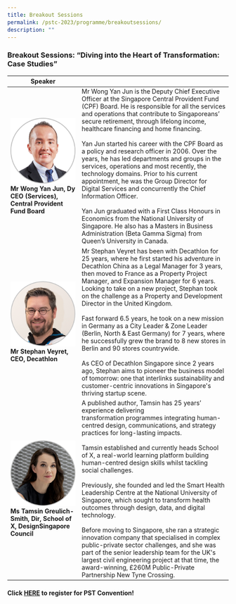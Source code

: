 ```yaml
---
title: Breakout Sessions
permalink: /pstc-2023/programme/breakoutsessions/
description: ""
---
```

### Breakout Sessions: “Diving into the Heart of Transformation: Case Studies”

| Speaker |  |
| -------- | -------- | 
|<img style="width:600px" src="/images/PSW2023/pst%20convention%20breakout%20speaker_wong%20yan%20jun.png">**Mr Wong Yan Jun, Dy CEO (Services), Central Provident Fund Board** | Mr&nbsp;Wong Yan Jun is the Deputy Chief Executive Officer at the Singapore Central Provident Fund (CPF) Board. He is responsible for all the services and operations that contribute to Singaporeans’ secure retirement, through lifelong income, healthcare financing and home financing.<br><br> Yan Jun started his career with the CPF Board as a policy and research officer in 2006.&nbsp;Over the years, he has led departments and groups in the services, operations and most recently, the technology domains. Prior to his current appointment, he was the Group Director for Digital Services and concurrently the Chief Information Officer.<br><br>Yan Jun graduated with a First Class&nbsp;Honours&nbsp;in Economics from the National University of Singapore. He also has a Masters in Business Administration (Beta Gamma Sigma) from Queen’s University in Canada.|
<img style="width:600px" src="/images/PSW2023/pst%20convention%20breakout%20speaker_stephan%20veryret.png">**Mr Stephan Veyret, CEO, Decathlon** | Mr Stephan&nbsp;Veyret&nbsp;has been with Decathlon for 25 years, where he first started his adventure in Decathlon China as a Legal Manager for 3 years, then moved to France as a Property Project Manager, and Expansion Manager for 6 years. Looking to take on a new project, Stephan took on the challenge as a Property and Development Director in the United Kingdom.<br><br>Fast forward 6.5 years, he took on a new mission in Germany as a City Leader &amp; Zone Leader (Berlin, North &amp; East Germany) for 7 years, where he successfully grew the brand to 8 new stores in Berlin and 90 stores countrywide.<br><br>As CEO of Decathlon Singapore since 2 years ago, Stephan aims to pioneer the business model of tomorrow: one that interlinks sustainability and customer-centric innovations in Singapore's thriving startup scene.|
<img style="width:600px" src="/images/PSW2023/pst%20convention%20breakout%20speaker_tamsin.png">**Ms Tamsin Greulich-Smith, Dir, School of X, DesignSingapore Council** | A published author, Tamsin has 25 years’ experience delivering transformation&nbsp;programmes&nbsp;integrating human-centred&nbsp;design, communications, and strategy practices for long-lasting impacts.<br><br>Tamsin established and currently heads School of X, a real-world learning platform building human-centred&nbsp;design skills whilst tackling social challenges.<br><br>Previously, she founded and led the Smart Health Leadership Centre at the National University of Singapore, which sought to transform health outcomes through design, data, and digital technology.<br><br>Before moving to Singapore, she ran a strategic innovation company that&nbsp;specialised&nbsp;in complex public-private sector challenges, and she was part of the senior leadership team for the UK's largest civil engineering project at that time, the award-winning, £260M Public-Private Partnership New Tyne Crossing.

#### Click [HERE](https://www.gevme.com/public-service-week-2023-43276652) to register for PST Convention!